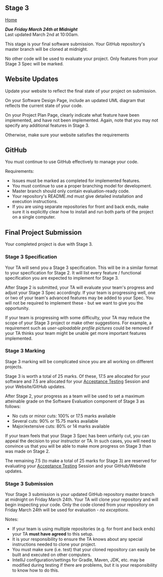 ## Stage 3

[Home](README.md)  

***Due Friday March 24th at Midnight***  
Last updated March 2nd at 10:00am.

This stage is your final software submission. Your GitHub repository's master branch will be cloned at midnight.  

No other code will be used to evaluate your project. Only features from your Stage 3 Spec will be marked.

## Website Updates  

Update your website to reflect the final state of your project on submission.  

On your Software Design Page, include an updated UML diagram that reflects the current state of your code.

On your Project Plan Page, clearly indicate what feature have been implemented, and have not been implemented. 
Again, note that you may not specify any additional features in Stage 3.

Otherwise, make sure your website satisfies the requirements

## GitHub  
You must continue to use GitHub effectively to manage your code.  

Requirements:    
- Issues must be marked as completed for implemented features.
- You must continue to use a proper branching model for development.
- Master branch should only contain evaluation-ready code.
- Your repository's README.md must give detailed installation and execution instructions.
- If you are using separate repositories for front and back ends, make sure it is explicitly clear how to install and run both parts of the project on a single computer.  

## Final Project Submission  

Your completed project is due with Stage 3. 

### Stage 3 Specification  

Your TA will send you a Stage 3 specification. This will be in a similar format to your specification for Stage 2. 
It will list every feature / functional specification you are expected to implement for Stage 3.

After Stage 2 is submitted, your TA will evaluate your team's progress and adjust your Stage 3 Spec accordingly.
If your team is progressing well, one or two of your team's advanced features may be added to your Spec. You will not 
be required to implement these - but we want to give you the opportunity. 

If your team is progressing with some difficulty, your TA may reduce the scope of your Stage 3 project or make other suggestions.
For example, a requirement such as *user-uploadable profile pictures* could be removed if your TA thinks your team might be unable get more important features implemented.

### Stage 3 Marking


Stage 3 marking will be complicated since you are all working on different projects. 

Stage 3 is worth a total of 25 marks. Of these, 17.5 are allocated for your software and 7.5 are allocated for your [Acceptance Testing](ACCEPTANCETESTING.md) Session and your Website/GitHub updates.

After Stage 2, your progress as a team will be used to set a maximum atteinable grade on the Software Evaluation component of Stage 3 as follows:  

- No cuts or minor cuts: 100% or 17.5 marks available  
- Several cuts: 90% or 15.75 marks available  
- Major/extensive cuts: 80% or 14 marks available

If your team feels that your Stage 3 Spec has been unfairly cut, you can appeal the decision to your instructor or TA.
In such cases, you will need to convince us that you will be able to make more progress on Stage 3 than was made on Stage 2.

The remaining 7.5 (to make a total of 25 marks for Stage 3) are reserved for evaluating your [Acceptance Testing](ACCEPTANCETESTING.md) Session and your GitHub/Website updates.

### Stage 3 Submission

Your Stage 3 submission is your updated GitHub repository master branch at midnight on Friday March 24th. Your TA will clone your repository
and will begin inspecting your code. Only the code cloned from your repository on Friday March 24th will be used for evaluation - *no exceptions*.


Notes:  
- If your team is using multiple repositories (e.g. for front and back ends) your TA **must have agreed** to this setup.
- It is your responsibility to ensure the TA knows about any special instructions needed to clone your project.
- You must make sure (i.e. test) that your cloned repository can easily be built and executed on other computers. 
- IntelliJ configuration/settings for Gradle, Maven, JDK, etc. may be modified during testing if there are problems, but it is your responsibility to know how to do this.


